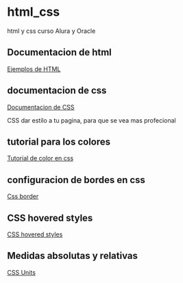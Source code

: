 # html_css

html y css curso Alura y Oracle

<!-- insertar una liga en Readme.md -->

## Documentacion de html

<a href="https://www.w3schools.com/" target="_blank">Ejemplos de HTML</a>

<!-- documentacion de CSS -->

## documentacion de css

<a href="https://www.w3schools.com/Css/" target="_blank">Documentacion de CSS</a>

<p> CSS dar estilo a tu pagina, para que se vea mas profecional</p>

## tutorial para los colores

<a href="https://www.w3schools.com/cssref/css_colors.php" target="_blanck">Tutorial de color en css</a>

## configuracion de bordes en css

<a href="https://www.w3schools.com/css/css_border.asp" target="_blanck">Css border</a>

## CSS hovered styles

<a href="https://www.w3schools.com/CSSref/sel_hover.php" target="_blanck">CSS hovered styles</a>

## Medidas absolutas y relativas

<a href="https://www.w3schools.com/cssref/css_units.php" target="_blank">CSS Units</a>


